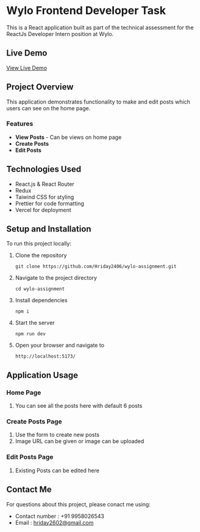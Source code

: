 # Wylo Frontend Developer Task

This is a React application built as part of the technical assessment for the ReactJs Developer Intern position at Wylo.

## Live Demo
[View Live Demo](https://wylo-assignment-five.vercel.app/)

## Project Overview

This application demonstrates functionality to make and edit posts which users can see on the home page.

### Features
 
  - **View Posts** - Can be views on home page
  - **Create Posts**
  - **Edit Posts**

## Technologies Used

  - React.js & React Router
  - Redux
  - Taiwind CSS for styling
  - Prettier for code formatting
  - Vercel for deployment

## Setup and Installation

  To run this project locally:
  
  1. Clone the repository
     ```
     git clone https://github.com/Hriday2406/wylo-assignment.git
     ```
  
  2. Navigate to the project directory
     ```
     cd wylo-assignment
     ```
  
  3. Install dependencies
     ```
     npm i
     ```
  
  4. Start the  server
     ```
     npm run dev
     ```
  
  5. Open your browser and navigate to
     ```
     http://localhost:5173/
     ```

## Application Usage

### Home Page
  1. You can see all the posts here with default 6 posts

### Create Posts Page
  1. Use the form to create new posts
  2. Image URL can be given or image can be uploaded

### Edit Posts Page
  1. Existing Posts can be edited here

## Contact Me
For questions about this project, please conact me using:
- Contact number : +91 9958026543
- Email : hriday2602@gmail.com
